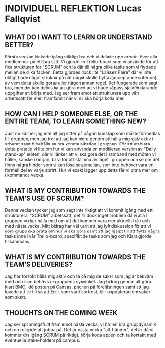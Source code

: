 # INDIVIDUELL REFLEKTION Lucas Fallqvist

## WHAT DO I WANT TO LEARN OR UNDERSTAND BETTER?
Första veckan kickade igång väldigt bra och vi delade upp arbetet över alla medlemmar på ett bra sätt. Vi gjorde en Trello-board som vi använde för att fixa strukturen för "SCRUM" och la där till några olika tasks som vi flyttade mellan de olika facken. Detta gjordes dock lite "Laissez Faire" där vi inte riktigt hade något struktur på när något skulle flyttas(acceptance criterion), av vem detta skulle göras eller någon annan regel. Det fungerade som sagt bra, men det kan delvis ha att göra med att vi hade såpass självförklarande uppgifter att börja med. Jag ser fram emot att strukturera upp vårt arbetssätt lite mer, framförallt när vi nu ska börja koda mer. 

## HOW CAN I HELP SOMEONE ELSE, OR THE ENTIRE TEAM, TO LEARN SOMETHING NEW? 
Just nu känner jag inte att jag sitter på någon kunskap som måste förmedlas till gruppen, men jag tror att jag kan bidra genom att hålla mig själv aktiv i arbetet samt bibehålla en bra kommunikation i gruppen. För att etablera detta pratade vi lite om hur vi kan använda en modifierad version av "Daily stand-up" möten, där vi tänker att vi ska göra det i samband med möten vi håller, kanske i början, bara för att stämma av läget i gruppen och se om det finns några hinder som vi kan lösa sinsemellan, som inte behöver vara en formell del av varje sprint. Hur vi exakt lägger upp detta får vi prata mer om i kommande vecka. 

## WHAT IS MY CONTRIBUTION TOWARDS THE TEAM’S USE OF SCRUM? 
Denna veckan tycker jag som sagt inte riktigt att vi kommit igång med ett strukturerat "SCRUM" arbetssätt, det är dock inget problem då vi alla i gruppen verkar hålla med om att det kommer vara mer aktuellt från och med nästa vecka. Mitt bidrag har väl varit att jag lyft diskussion för att vi som grupp ska prata om hur vi ska göra samt att jag hjälpt till att flytta några tasks inne i vår Trello-board, specifikt de tasks som jag och Klara gjorde tillsammans

## WHAT IS MY CONTRIBUTION TOWARDS THE TEAM’S DELIVERIES? 
Jag har försökt hålla mig aktiv och ta på mig de saker som jag är bekväm med och som behövs ur gruppens synvinkel. Jag bidrog genom att göra klart BMC, idé posten på Canvas, pitchen på föreläsningen samt att jag lovade att se till så att Emil, som varit bortrest, blir uppdaterad om saker som skett.  

## THOUGHTS ON THE COMING WEEK
Jag ser spänningsfullt fram emot nästa vecka, vi har en bra gruppdynamik och en rolig idé att jobba på. Det är nästa vecka "allt händer", det är då vi kommer dra igång SCRUM på riktigt, börja koda appen och ta kontakt med eventuella stake-holders på campus.


